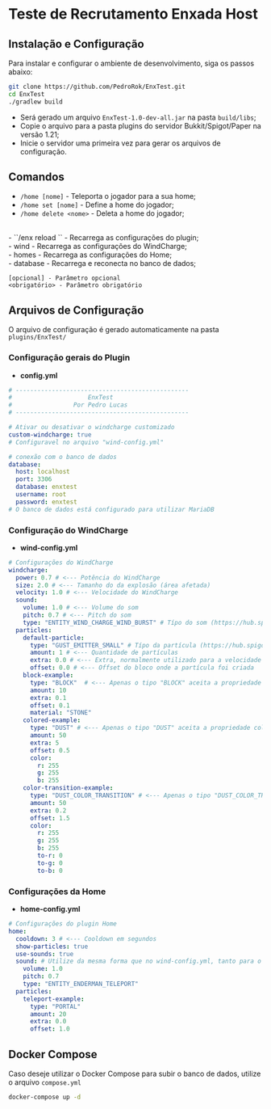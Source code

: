 # Teste de Recrutamento Enxada Host

## Instalação e Configuração

Para instalar e configurar o ambiente de desenvolvimento, siga os passos abaixo:

```bash
git clone https://github.com/PedroRok/EnxTest.git
cd EnxTest
./gradlew build
```
- Será gerado um arquivo ``EnxTest-1.0-dev-all.jar`` na pasta ``build/libs``; <br>
- Copie o arquivo para a pasta plugins do servidor Bukkit/Spigot/Paper na versão 1.21; <br>
- Inicie o servidor uma primeira vez para gerar os arquivos de configuração. <br>

## Comandos

- ``/home [nome]`` - Teleporta o jogador para a sua home; <br>
- ``/home set [nome]`` - Define a home do jogador; <br>
- ``/home delete <nome>`` - Deleta a home do jogador; <br>
<br>
- ``/enx reload <wind/homes/database>`` - Recarrega as configurações do plugin; <br>
  - wind - Recarrega as configurações do WindCharge; <br>
  - homes - Recarrega as configurações do Home; <br>
  - database - Recarrega e reconecta no banco de dados; <br>

``[opcional] - Parâmetro opcional`` <br>
``<obrigatório> - Parâmetro obrigatório`` <br>


## Arquivos de Configuração

O arquivo de configuração é gerado automaticamente na pasta ``plugins/EnxTest/`` <br>

### Configuração gerais do Plugin

- **config.yml** <br>
```yml
# ------------------------------------------------
#                     EnxTest
#                 Por Pedro Lucas
# ------------------------------------------------

# Ativar ou desativar o windcharge customizado
custom-windcharge: true
# Configuravel no arquivo "wind-config.yml"

# conexão com o banco de dados
database:
  host: localhost
  port: 3306
  database: enxtest
  username: root
  password: enxtest
# O banco de dados está configurado para utilizar MariaDB
```
### Configuração do WindCharge

- **wind-config.yml** <br>
```yml
# Configurações do WindCharge
windcharge:
  power: 0.7 # <--- Potência do WindCharge
  size: 2.0 # <--- Tamanho do da explosão (área afetada)
  velocity: 1.0 # <--- Velocidade do WindCharge      
  sound:
    volume: 1.0 # <--- Volume do som                     
    pitch: 0.7 # <--- Pitch do som  
    type: "ENTITY_WIND_CHARGE_WIND_BURST" # Típo do som (https://hub.spigotmc.org/javadocs/spigot/org/bukkit/Sound.html)
  particles:
    default-particle:
      type: "GUST_EMITTER_SMALL" # Típo da partícula (https://hub.spigotmc.org/javadocs/spigot/org/bukkit/Particle.html)
      amount: 1 # <--- Quantidade de partículas
      extra: 0.0 # <--- Extra, normalmente utilizado para a velocidade da partícula
      offset: 0.0 # <--- Offset do bloco onde a partícula foi criada
    block-example:
      type: "BLOCK"  # <--- Apenas o tipo "BLOCK" aceita a propriedade material
      amount: 10
      extra: 0.1
      offset: 0.1
      material: "STONE"
    colored-example:
      type: "DUST" # <--- Apenas o tipo "DUST" aceita a propriedade color
      amount: 50
      extra: 5
      offset: 0.5
      color:
        r: 255
        g: 255
        b: 255
    color-transition-example:
      type: "DUST_COLOR_TRANSITION" # <--- Apenas o tipo "DUST_COLOR_TRANSITION" aceita as propriedades to-r, to-g e to-b
      amount: 50
      extra: 0.2
      offset: 1.5
      color:
        r: 255
        g: 255
        b: 255
        to-r: 0
        to-g: 0
        to-b: 0
```

### Configurações da Home

- **home-config.yml** <br>
```yml
# Configurações do plugin Home
home:
  cooldown: 3 # <--- Cooldown em segundos
  show-particles: true
  use-sounds: true
  sound: # Utilize da mesma forma que no wind-config.yml, tanto para o som quanto para as partículas
    volume: 1.0 
    pitch: 0.7 
    type: "ENTITY_ENDERMAN_TELEPORT"
  particles:
    teleport-example:
      type: "PORTAL"
      amount: 20
      extra: 0.0
      offset: 1.0
```


## Docker Compose
Caso deseje utilizar o Docker Compose para subir o banco de dados, utilize o arquivo ``compose.yml``
```bash
docker-compose up -d
```
